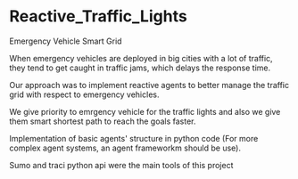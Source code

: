 # Reactive_Traffic_Lights
Emergency Vehicle Smart Grid

When emergency vehicles are deployed in big cities with a lot of traffic, they tend to get caught in traffic jams, which delays the response time. 

Our approach was to implement reactive agents to better manage the traffic grid with respect to emergency vehicles.

We give priority to emrgency vehicle for the traffic lights and also we give them smart shortest path to reach the goals faster.

Implementation of basic agents' structure in python code (For more complex agent systems, an agent frameworkm should be use).

Sumo and traci python api were the main tools of this project

